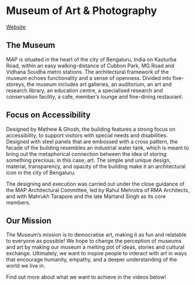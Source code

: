 # Museum of Art & Photography
[Website](https://map-india.org)

## The Museum
MAP is situated in the heart of the city of Bengaluru, India on Kasturba Road, within an easy walking-distance of Cubbon Park, MG Road and Vidhana Soudha metro stations. The architectural framework of the museum echoes functionality and a sense of openness. Divided into five-storeys, the museum includes art galleries, an auditorium, an art and research library, an education centre, a specialised research and conservation facility, a cafe, member’s lounge and fine-dining restaurant.

## Focus on Accessibility
Designed by Mathew & Ghosh, the building features a strong focus on accessibility, to support visitors with special needs and disabilities. Designed with steel panels that are embossed with a cross pattern, the facade of the building resembles an industrial water tank, which is meant to bring out the metaphorical connection between the idea of storing something precious: in this case, art. The simple and unique design, material, transparency, and opacity of the building make it an architectural icon in the city of Bengaluru.

The designing and execution was carried out under the close guidance of the MAP Architectural Committee, led by Rahul Mehrotra of RMA Architects, and with Mahrukh Tarapore and the late Martand Singh as its core members.

## Our Mission

The Museum’s mission is to democratise art, making it as fun and relatable to everyone as possible!
We hope to change the perception of museums and art by making our museum a melting pot of ideas, stories and cultural exchange.  Ultimately, we want to inspire people to interact with art in ways that encourage humanity, empathy, and a deeper understanding of the world we live in.

Find out more about what we want to achieve in the videos below!
